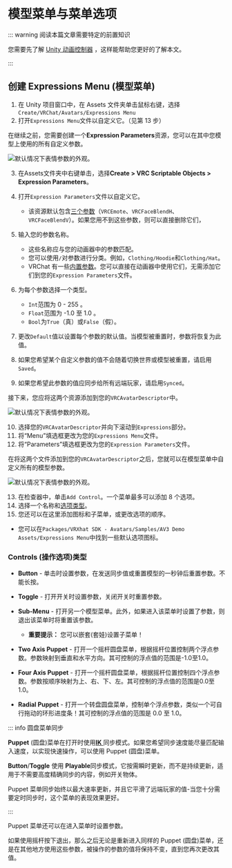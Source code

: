 # 模型菜单与菜单选项
<!--标题需要再修改-->
::: warning 阅读本篇文章需要特定的前置知识

您需要先了解 [Unity 动画控制器](https://.unity3d.com/cn/2019.4/Manual/class-AnimatorController.html) ，这样能帮助您更好的了解本文。

:::

## 创建 Expressions Menu (模型菜单)

1. 在 Unity 项目窗口中，在 Assets 文件夹单击鼠标右键，选择`Create/VRChat/Avatars/Expressions Menu`
2. 打开`Expressions Menu`文件以自定义它。（见第 13 步）

在继续之前，您需要创建一个**Expression Parameters**资源，您可以在其中您模型上使用的所有自定义参数。

![默认情况下表情参数的外观。](/creators.vrchat.com/images/avatars/animator-parameters/avatar-descriptor-params.png)

3. 在Assets文件夹中右键单击，选择**Create > VRC Scriptable Objects > Expression Parameters**。
4. 打开`Expression Parameters`文件以自定义它。

    - 该资源默认包含[三个参数](/creators.vrchat.com/avatars/animator-parameters#vrchat-动画器默认参数)（`VRCEmote`、`VRCFaceBlendH`、`VRCFaceBlendV`）。如果您用不到这些参数，则可以直接删除它们，
5. 输入您的参数名称。
    - 这些名称应与您的动画器中的参数匹配。
    - 您可以使用`/`对参数进行分类。例如，`Clothing/Hoodie`和`Clothing/Hat`。
    - VRChat 有一些[内置参数](/creators.vrchat.com/avatars/animator-parameters#模型动画参数列表)。您可以直接在动画器中使用它们，无需添加它们到您的`Expression Parameters`文件。
6. 为每个参数选择一个类型。

    - `Int`范围为 0 - 255 。
    - `Float`范围为 -1.0 至 1.0 。
    - `Bool`为`True`（真）或`False`（假）。
7. 更改`Default`值以设置每个参数的默认值。当模型被重置时，参数将恢复为此值。
8. 如果您希望某个自定义参数的值不会随着切换世界或模型被重置，请启用`Saved`。
9. 如果您希望此参数的值应同步给所有远端玩家，请启用`Synced`。

接下来，您应将这两个资源添加到您的`VRCAvatarDescriptor`中。

![默认情况下表情参数的外观。](/creators.vrchat.com/images/avatars/animator-parameters/avatar-descriptor-params.png)

10. 选择您的`VRCAvatarDescriptor`并向下滚动到`Expressions`部分。
11. 将“Menu”填选框更改为您的`Expressions Menu`文件。
12. 将“Parameters”填选框更改为您的`Expression Parameters`文件。

在将这两个文件添加到您的`VRCAvatarDescriptor`之后，您就可以在模型菜单中自定义所有的模型参数。

![默认情况下表情参数的外观。](/creators.vrchat.com/images/avatars/animator-parameters/menu-default.png)

13. 在检查器中，单击`Add Control`。一个菜单最多可以添加 8 个选项。
14. 选择一个名称和[选项类型](/creators.vrchat.com/avatars/expression-menu-and-controls.md#controls-(操作选项)类型)。
15. 您还可以在这里添加图标和子菜单，或更改选项的顺序。
  - 您可以在`Packages/VRXhat SDK - Avatars/Samples/AV3 Demo Assets/Expressions Menu`中找到一些默认选项图标。

### Controls (操作选项)类型

* **Button** - 单击时设置参数，在发送同步值或重置模型的一秒钟后重置参数。不能长按。
* **Toggle** - 打开开关时设置参数，关闭开关时重置参数。
* **Sub-Menu** - 打开另一个模型菜单。此外，如果进入该菜单时设置了参数，则退出该菜单时将重置该参数。
  * **重要提示：** 您可以嵌套(套娃)设置子菜单！

* **Two Axis Puppet** - 打开一个摇杆圆盘菜单，根据摇杆位置控制两个浮点参数。参数映射到垂直和水平方向。其可控制的浮点值的范围是-1.0至1.0。
* **Four Axis Puppet** - 打开一个摇杆圆盘菜单，根据摇杆位置控制四个浮点参数。参数按顺序映射为上、右、下、左。其可控制的浮点值的范围是0.0至1.0。
* **Radial Puppet** - 打开一个转盘圆盘菜单，控制单个浮点参数，类似一个可自行拖动的环形进度条！其可控制的浮点值的范围是 0.0 至 1.0。

::: info 圆盘菜单同步

**Puppet** (圆盘)菜单在打开时使用[**IK** ](/creators.vrchat.com/avatars/animator-parameters#参数同步模式)同步模式。如果您希望同步速度能尽量匹配输入速度，以实现快速操作，可以使用 Puppet (圆盘)菜单。

**Button**/**Toggle** 使用 **Playable**同步模式，它按需瞬时更新，而不是持续更新，适用于不需要高度精确同步的内容，例如开关物体。

Puppet 菜单同步始终以最大速率更新，并且它平滑了远端玩家的值-当您十分需要定时同步时，这个菜单的表现效果更好。

:::

Puppet 菜单还可以在进入菜单时设置参数。

如果使用摇杆按下退出，那么之后无论是重新进入同样的 Puppet (圆盘)菜单，还是在其他地方使用这些参数，被操作的参数的值将保持不变，直到您再次更改其值。
<!--是否替换需要再考虑-->
<!--这里批量替换了control，考虑到control在中文社区不是一个常用的概念-->